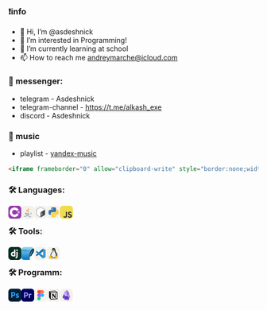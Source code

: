 ### ❗info
- 👋 Hi, I’m @asdeshnick
- 👀 I’m interested in Programming!
- 🌱 I’m currently learning at school
- 📫 How to reach me andreymarche@icloud.com

### 💬 messenger:
- telegram - Asdeshnick
- telegram-channel - https://t.me/alkash_exe
- discord - Asdeshnick

### 🎵 music 
- playlist - [yandex-music](https://music.yandex.ru/users/AnDrEw21032008/playlists/1016?utm_medium=copy_link)
 ```html
<iframe frameborder="0" allow="clipboard-write" style="border:none;width:614px;height:556px;" width="614" height="556" src="https://music.yandex.ru/iframe/playlist/AnDrEw21032008/3"></iframe>
 ```

### 🛠️ Languages:
<div class="column">
<div class="row">
<img align="left" alt="C#" title="C#" width="26px" src="./resources/cs.svg?raw=true" />
<img align="left" alt="Java" title="Java" width="26px" src="./resources/java.svg?raw=true" />
<img align="left" alt="Bash" title="Bash" width="26px" src="./resources/bash.svg?raw=true" />
<img align="left" alt="Python" title="Python" width="26px" src="./resources/python.svg?raw=true" />
<img align="left" alt="JavaScript" title="JavaScript" width="26px" src="./resources/javascript.svg?raw=true" />
<div/>
<br>

### 🛠️ Tools:

<div class="Tools">
<img align="left" alt="Django" title="Django" width="26px" src="./resources/django.svg?raw=true" />
<img align="left" alt="SQLite" title="SQLite" width="26px" src="./resources/sqlite.svg?raw=true" />
<img align="left" alt="Visual Studio Code" title="Visual Studio Code" width="26px" src="./resources/vscode.svg?raw=true" />
<img align="left" alt="Linux" title="Linux" width="26px" src="./resources/linux.svg?raw=true" />
<div/>
<br>
  
### 🛠️ Programm:

<div class="Programm">
<img align="left" alt="Adobe Photoshop" title="Adobe Photoshop" width="26px" src="./resources/ps.svg?raw=true" />
<img align="left" alt="Adobe Premiere Pro" title="Adobe Premiere Pro" width="26px" src="./resources/premiere.svg?raw=true" />
<img align="left" alt="Figma" title="Figma" width="26px" src="./resources/figma.svg?raw=true" />
<img align="left" alt="Notion" title="Notion" width="26px" src="./resources/notion.svg?raw=true" />
<img align="left" alt="Obsidian" title="Obsidian" width="26px" src="./resources/obsidian.svg?raw=true" />
<div/>
<br>

